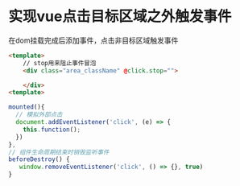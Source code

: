 # 实现vue点击目标区域之外触发事件

在dom挂载完成后添加事件，点击非目标区域触发事件

```html
<template>
    // stop用来阻止事件冒泡
    <div class="area_className" @click.stop="">

    </div>
<template>
```

```js
mounted(){
  // 模拟外部点击
  document.addEventListener('click', (e) => {
    this.function();
  })
},
// 组件生命周期结束时销毁监听事件
beforeDestroy() {
   window.removeEventListener('click', () => {}, true)
}
```

